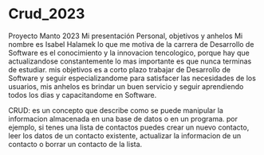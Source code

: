 # Crud_2023
 Proyecto Manto 2023
Mi presentación Personal, objetivos y anhelos Mi nombre es Isabel Halamek lo que me motiva de la carrera de Desarrollo de Software es el conocimiento y la innovacion tencologico, porque hay que actualizandose constantemente lo mas importante es que nunca terminas de estudiar. mis objetivos es a corto plazo trabajar de Desarrollo de Software y seguir especializandome para satisfacer las necesidades de los usuarios, mis anhelos es brindar un buen servicio y seguir aprendiendo todos los dias y capacitandome en Software.

CRUD: es un concepto que describe como se puede manipular la informacion almacenada en una base de datos o en un programa. por ejemplo, si tenes una lista de contactos puedes crear un nuevo contacto, leer los datos de un contacto existente, actualizar la informacion de un contacto o borrar un contacto de la lista.
